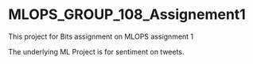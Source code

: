 # MLOPS_GROUP_108_Assignement1
This project for Bits assignment on MLOPS assignment 1

The underlying ML Project is for sentiment on tweets.